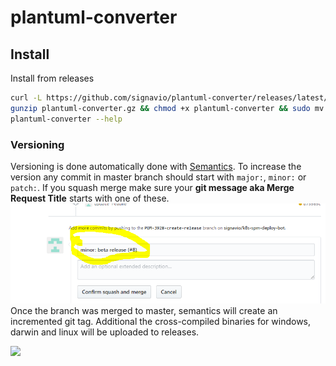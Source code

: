 # plantuml-converter

## Install
Install from releases
```bash
curl -L https://github.com/signavio/plantuml-converter/releases/latest/download/plantuml-converter_$(uname -s)_amd64.gz -o plantuml-converter.gz
gunzip plantuml-converter.gz && chmod +x plantuml-converter && sudo mv plantuml-converter /usr/local/bin/plantuml-converter
plantuml-converter --help
```

### Versioning
Versioning is done automatically done with [Semantics](https://github.com/stevenmatthewt/semantics).
To increase the version any commit in master branch should start with `major:`, `minor:` or `patch:`.
If you squash merge make sure your **git message aka Merge Request Title** starts with one of these.
![](images/release.png)
Once the branch was merged to master, semantics will create an incremented git tag.
Additional the cross-compiled binaries for windows, darwin and linux will be uploaded to releases.


<!--@startuml
:Hello world;
:This is on defined on
several **lines** end of line;
@enduml-->
![](https://plantuml.signavio.com/png/UDeKny49W30C1T1xflZdZD0ku00k8EGN0o611dHzyVZ6mOZ2MpjioZXlRtYZ4iRbIKEbD1_kAw0QdcnLC0sry7FA5m00__yUtHQh)
